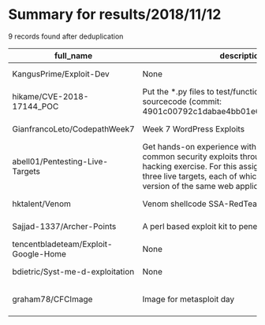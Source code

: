 
# Summary for results/2018/11/12
    
9 records found after deduplication

| full_name | description | html_url | matched_list | matched_count | pushed_at | size | stargazers_count | language | forks_count | vul_ids |
|--------------------------------------|------------------------------------------------------------------------------------------------------------------------------------------------------------------------------------------------------------------------------------------------------------------|---------------------------------------------------------|----------------------------------|-----------------|---------------------------|--------|--------------------|------------|---------------|--------------------|
| KangusPrime/Exploit-Dev | None | https://github.com/KangusPrime/Exploit-Dev | ['exploit'] | 1 | 2018-11-12 15:44:53+00:00 | 0 | 0 | nan | 0 | [] |
| hikame/CVE-2018-17144_POC | Put the *.py files to test/functional folder of bitcoin sourcecode (commit: 4901c00792c1dabae4bb01e6373c9b1ed9ef3008) | https://github.com/hikame/CVE-2018-17144_POC | ['cve poc', 'cve-2'] | 2 | 2018-11-12 10:11:00+00:00 | 32298 | 10 | Python | 6 | ['CVE-2018-17144'] |
| GianfrancoLeto/CodepathWeek7 | Week 7 WordPress Exploits | https://github.com/GianfrancoLeto/CodepathWeek7 | ['exploit'] | 1 | 2018-11-12 03:15:30+00:00 | 2523 | 0 | nan | 0 | [] |
| abell01/Pentesting-Live-Targets | Get hands-on experience with some of the most common security exploits through an applied hacking exercise. For this assignment, you will attack three live targets, each of which is a slightly modified version of the same web application, Globitek. The th | https://github.com/abell01/Pentesting-Live-Targets | ['exploit'] | 1 | 2018-11-12 01:08:22+00:00 | 5900 | 0 | nan | 0 | [] |
| hktalent/Venom | Venom shellcode SSA-RedTeam | https://github.com/hktalent/Venom | ['shellcode'] | 1 | 2018-11-12 02:13:09+00:00 | 56285 | 2 | Shell | 2 | [] |
| Sajjad-1337/Archer-Points | A perl based exploit kit to penetrate web server | https://github.com/Sajjad-1337/Archer-Points | ['exploit'] | 1 | 2018-11-12 12:36:48+00:00 | 1 | 0 | nan | 0 | [] |
| tencentbladeteam/Exploit-Google-Home | None | https://github.com/tencentbladeteam/Exploit-Google-Home | ['exploit'] | 1 | 2018-11-12 12:24:32+00:00 | 0 | 0 | nan | 0 | [] |
| bdietric/Syst-me-d-exploitation | None | https://github.com/bdietric/Syst-me-d-exploitation | ['exploit'] | 1 | 2018-11-12 14:02:08+00:00 | 0 | 0 | nan | 0 | [] |
| graham78/CFCImage | Image for metasploit day | https://github.com/graham78/CFCImage | ['metasploit module OR payload'] | 1 | 2018-11-12 17:37:23+00:00 | 0 | 0 | nan | 0 | [] |
